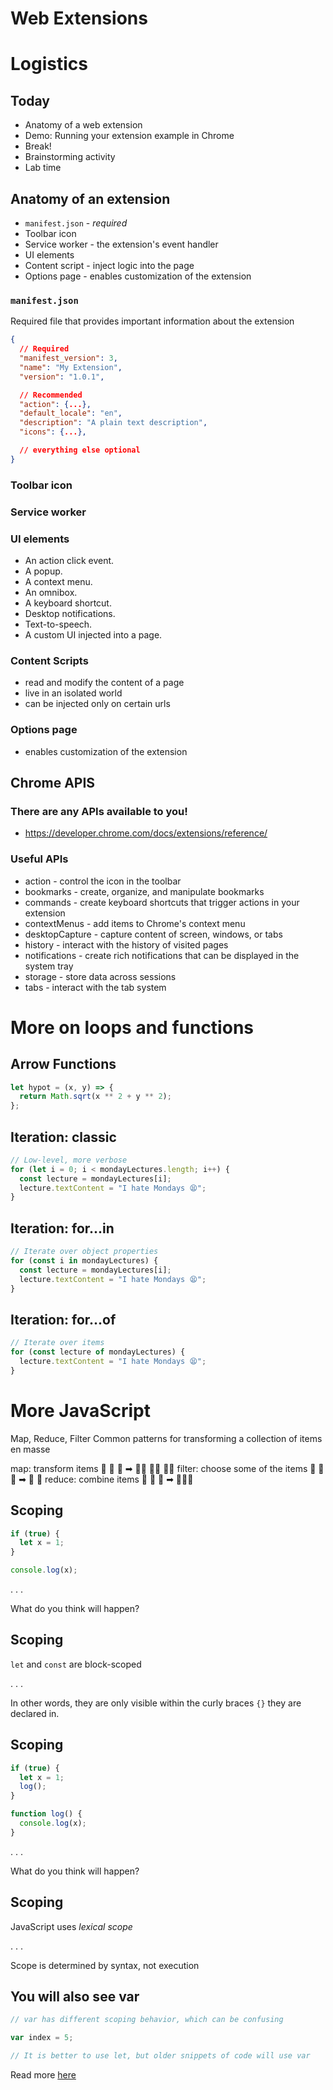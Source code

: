 # Web Extensions

# Logistics

## Today

- Anatomy of a web extension
- Demo: Running your extension example in Chrome
- Break!
- Brainstorming activity
- Lab time

## Anatomy of an extension

- `manifest.json` - _required_
- Toolbar icon
- Service worker - the extension's event handler
- UI elements
- Content script - inject logic into the page
- Options page - enables customization of the extension

### `manifest.json`

Required file that provides important information about the extension

```json
{
  // Required
  "manifest_version": 3,
  "name": "My Extension",
  "version": "1.0.1",

  // Recommended
  "action": {...},
  "default_locale": "en",
  "description": "A plain text description",
  "icons": {...},

  // everything else optional
}
```

### Toolbar icon

### Service worker

### UI elements

- An action click event.
- A popup.
- A context menu.
- An omnibox.
- A keyboard shortcut.
- Desktop notifications.
- Text-to-speech.
- A custom UI injected into a page.

### Content Scripts

- read and modify the content of a page
- live in an isolated world
- can be injected only on certain urls

### Options page

- enables customization of the extension

## Chrome APIS

### There are any APIs available to you!

- https://developer.chrome.com/docs/extensions/reference/

### Useful APIs

- action - control the icon in the toolbar
- bookmarks - create, organize, and manipulate bookmarks
- commands - create keyboard shortcuts that trigger actions in your extension
- contextMenus - add items to Chrome's context menu
- desktopCapture - capture content of screen, windows, or tabs
- history - interact with the history of visited pages
- notifications - create rich notifications that can be displayed in the system
  tray
- storage - store data across sessions
- tabs - interact with the tab system

# More on loops and functions

## Arrow Functions

```js
let hypot = (x, y) => {
  return Math.sqrt(x ** 2 + y ** 2);
};
```

## Iteration: classic

```js
// Low-level, more verbose
for (let i = 0; i < mondayLectures.length; i++) {
  const lecture = mondayLectures[i];
  lecture.textContent = "I hate Mondays 😫";
}
```

## Iteration: for...in

```js
// Iterate over object properties
for (const i in mondayLectures) {
  const lecture = mondayLectures[i];
  lecture.textContent = "I hate Mondays 😫";
}
```

## Iteration: for...of

```js
// Iterate over items
for (const lecture of mondayLectures) {
  lecture.textContent = "I hate Mondays 😫";
}
```

# More JavaScript

Map, Reduce, Filter Common patterns for transforming a collection of items en
masse

map: transform items 👨 👨 👧 ➡ 👨🏼 👨🏼 👧🏼 filter: choose some of the items 👨 👨
👧 ➡ 👨 👧 reduce: combine items 👨 👨 👧 ➡ 👨‍👨‍👧

## Scoping

```js
if (true) {
  let x = 1;
}

console.log(x);
```

. . .

What do you think will happen?

## Scoping

`let` and `const` are block-scoped

. . .

In other words, they are only visible within the curly braces `{}` they are
declared in.

## Scoping

```js
if (true) {
  let x = 1;
  log();
}

function log() {
  console.log(x);
}
```

. . .

What do you think will happen?

## Scoping

JavaScript uses _lexical scope_

. . .

Scope is determined by syntax, not execution

## You will also see var

```js
// var has different scoping behavior, which can be confusing

var index = 5;

// It is better to use let, but older snippets of code will use var
```

Read more
[here](https://developer.mozilla.org/en-US/docs/Learn/JavaScript/First_steps/Variables#a_note_about_var)
